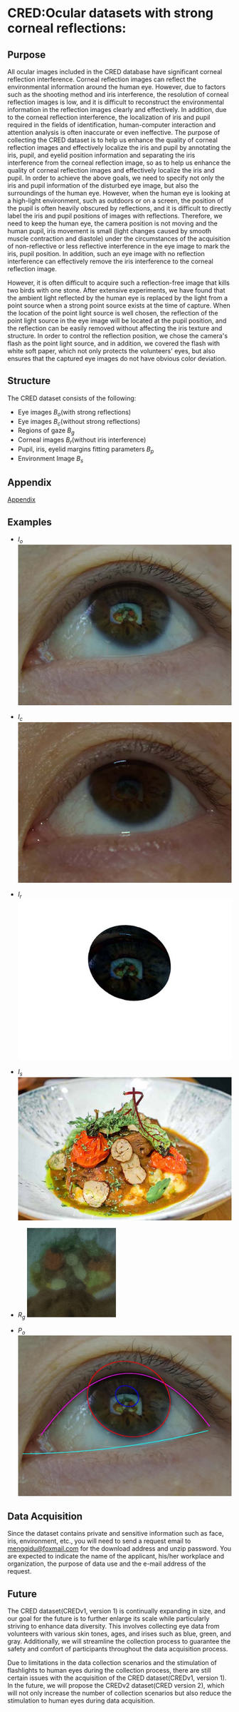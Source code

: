 # CRED:Ocular datasets with strong corneal reflections:
## Purpose
  All ocular images included in the CRED database have significant corneal reflection interference. Corneal reflection images can reflect the environmental information around the human eye. However, due to factors such as the shooting method and iris interference, the resolution of corneal reflection images is low, and it is difficult to reconstruct the environmental information in the reflection images clearly and effectively. In addition, due to the corneal reflection interference, the localization of iris and pupil required in the fields of identification, human-computer interaction and attention analysis is often inaccurate or even ineffective. The purpose of collecting the CRED dataset is to help us enhance the quality of corneal reflection images and effectively localize the iris and pupil by annotating the iris, pupil, and eyelid position information and separating the iris interference from the corneal reflection image, so as to help us enhance the quality of corneal reflection images and effectively localize the iris and pupil.
In order to achieve the above goals, we need to specify not only the iris and pupil information of the disturbed eye image, but also the surroundings of the human eye. However, when the human eye is looking at a high-light environment, such as outdoors or on a screen, the position of the pupil is often heavily obscured by reflections, and it is difficult to directly label the iris and pupil positions of images with reflections. Therefore, we need to keep the human eye, the camera position is not moving and the human pupil, iris movement is small (light changes caused by smooth muscle contraction and diastole) under the circumstances of the acquisition of non-reflective or less reflective interference in the eye image to mark the iris, pupil position. In addition, such an eye image with no reflection interference can effectively remove the iris interference to the corneal reflection image.

  However, it is often difficult to acquire such a reflection-free image that kills two birds with one stone. After extensive experiments, we have found that the ambient light reflected by the human eye is replaced by the light from a point source when a strong point source exists at the time of capture. When the location of the point light source is well chosen, the reflection of the point light source in the eye image will be located at the pupil position, and the reflection can be easily removed without affecting the iris texture and structure. In order to control the reflection position, we chose the camera's flash as the point light source, and in addition, we covered the flash with white soft paper, which not only protects the volunteers' eyes, but also ensures that the captured eye images do not have obvious color deviation.
## Structure
The CRED dataset consists of the following:
- Eye images $B_o$(with strong reflections)
- Eye images $B_c$(without strong reflections)
- Regions of gaze $B_g$
- Corneal images $B_r$(without iris interference)
- Pupil, iris, eyelid margins fitting parameters $B_p$
- Environment Image $B_s$
## Appendix

[Appendix](https://github.com/5488287/CRED/blob/main/appendix.pdf)

## Examples

- $I_o$
![Io](https://github.com/5488287/CRED/blob/main/img/du/io.jpg)

- $I_c$
![Ic](https://github.com/5488287/CRED/blob/main/img/du/ic.JPG)

- $I_r$
![Ir](https://github.com/5488287/CRED/blob/main/img/du/ir.jpg)

- $I_s$
![Is](https://github.com/5488287/CRED/blob/main/img/du/is.jpg)

- $R_g$
![Rg](https://github.com/5488287/CRED/blob/main/img/du/rg.png)

- $P_o$
![Po](https://github.com/5488287/CRED/blob/main/img/du/po.jpg)


## Data Acquisition 
Since the dataset contains private and sensitive information such as face, iris, environment, etc., you will need to send a request email to mengqidu@foxmail.com for the download address and unzip password. You are expected to indicate the name of the applicant, his/her workplace and organization, the purpose of data use and the e-mail address of the request.

## Future
The CRED dataset(CREDv1, version 1) is continually expanding in size, and our goal for the future is to further enlarge its scale while particularly striving to enhance data diversity. This involves collecting eye data from volunteers with various skin tones, ages, and irises such as blue, green, and gray. Additionally, we will streamline the collection process to guarantee the safety and comfort of participants throughout the data acquisition process.

Due to limitations in the data collection scenarios and the stimulation of flashlights to human eyes during the collection process, there are still certain issues with the acquisition of the CRED dataset(CREDv1, version 1). In the future, we will propose the CREDv2 dataset(CRED version 2), which will not only increase the number of collection scenarios but also reduce the stimulation to human eyes during data acquisition.
